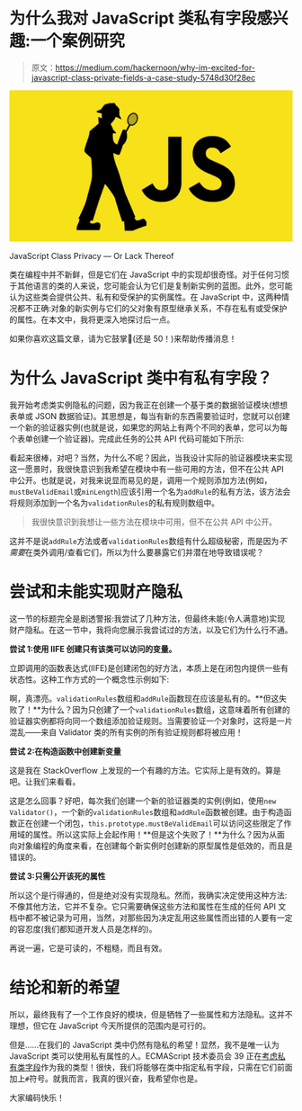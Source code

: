 # 为什么我对 JavaScript 类私有字段感兴趣:一个案例研究

> 原文：<https://medium.com/hackernoon/why-im-excited-for-javascript-class-private-fields-a-case-study-5748d30f28ec>

![](img/bf785228afdd9fb46884a1ceb78a874a.png)

JavaScript Class Privacy — Or Lack Thereof

类在编程中并不新鲜，但是它们在 JavaScript 中的实现却很奇怪。对于任何习惯于其他语言的类的人来说，您可能会认为它们是复制新实例的蓝图。此外，您可能认为这些类会提供公共、私有和受保护的实例属性。在 JavaScript 中，这两种情况都不正确:对象的新实例与它们的父对象有原型继承关系，不存在私有或受保护的属性。在本文中，我将更深入地探讨后一点。

如果你喜欢这篇文章，请为它鼓掌👏(还是 50！)来帮助传播消息！

# 为什么 JavaScript 类中有私有字段？

我开始考虑类实例隐私的问题，因为我正在创建一个基于类的数据验证模块(想想表单或 JSON 数据验证)。其思想是，每当有新的东西需要验证时，您就可以创建一个新的验证器实例(也就是说，如果您的网站上有两个不同的表单，您可以为每个表单创建一个验证器)。完成此任务的公共 API 代码可能如下所示:

看起来很棒，对吧？当然，为什么不呢？因此，当我设计实际的验证器模块来实现这一愿景时，我很快意识到我希望在模块中有一些可用的方法，但不在公共 API 中公开。也就是说，对我来说显而易见的是，调用一个规则添加方法(例如，`mustBeValidEmail`或`minLength`)应该引用一个名为`addRule`的私有方法，该方法会将规则添加到一个名为`validationRules`的私有规则数组中。

> 我很快意识到我想让一些方法在模块中可用，但不在公共 API 中公开。

这并不是说`addRule`方法或者`validationRules`数组有什么超级秘密，而是因为*不需要*在类外调用/查看它们，所以为什么要暴露它们并潜在地导致错误呢？

# 尝试和未能实现财产隐私

这一节的标题完全是剧透警报:我尝试了几种方法，但最终未能(令人满意地)实现财产隐私。在这一节中，我将向您展示我尝试过的方法，以及它们为什么行不通。

**尝试 1:使用 IIFE 创建只有该类可以访问的变量。**

立即调用的函数表达式(IIFE)是创建闭包的好方法，本质上是在闭包内提供一些有状态性。这种工作方式的一个概念性示例如下:

啊，真漂亮。`validationRules`数组和`addRule`函数现在应该是私有的。**但这失败了！**为什么？因为只创建了一个`validationRules`数组，这意味着所有创建的验证器实例都将向同一个数组添加验证规则。当需要验证一个对象时，这将是一片混乱——来自 Validator 类的所有实例的所有验证规则都将被应用！

**尝试 2:在构造函数中创建新变量**

这是我在 StackOverflow 上发现的一个有趣的方法。它实际上是有效的。算是吧。让我们来看看。

这是怎么回事？好吧，每次我们创建一个新的验证器类的实例(例如，使用`new Validator()`，一个新的`validationRules`数组和`addRule`函数被创建。由于构造函数正在创建一个闭包，`this.prototype.mustBeValidEmail`可以访问这些限定了作用域的属性。所以这实际上会起作用！**但是这个失败了！**为什么？因为从面向对象编程的角度来看，在创建每个新实例时创建新的原型属性是低效的，而且是错误的。

**尝试 3:只需公开该死的属性**

所以这个是行得通的，但是绝对没有实现隐私。然而，我确实决定使用这种方法:不像其他方法，它并不复杂。它只需要确保这些方法和属性在生成的任何 API 文档中都不被记录为可用，当然，对那些因为决定乱用这些属性而出错的人要有一定的容忍度(我们都知道开发人员是怎样的)。

再说一遍，它是可读的，不粗糙，而且有效。

# 结论和新的希望

所以，最终我有了一个工作良好的模块，但是牺牲了一些属性和方法隐私。这并不理想，但它在 JavaScript 今天所提供的范围内是可行的。

但是……在我们的 JavaScript 类中仍然有隐私的希望！显然，我不是唯一认为 JavaScript 类可以使用私有属性的人。ECMAScript 技术委员会 39 正在[考虑私有类字段](https://github.com/tc39/proposal-class-fields)作为我的类型！很快，我们将能够在类中指定私有字段，只需在它们前面加上`#`符号。就我而言，我真的很兴奋，我希望你也是。

大家编码快乐！